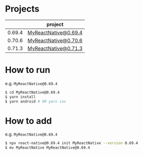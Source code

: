 # Projects

|        | project              |
|--------|----------------------|
| 0.69.4 | MyReactNative@0.69.4 |
| 0.70.6 | MyReactNative@0.70.6 |
| 0.71.3 | MyReactNative@0.71.3 |

# How to run

e.g. `MyReactNative@0.69.4`

```sh
$ cd MyReactNative@0.69.4
$ yarn install
$ yarn android # OR yarn ios
```

# How to add

e.g. `MyReactNative@0.69.4`

```sh
$ npx react-native@0.69.4 init MyReactNative --version 0.69.4
$ mv MyReactNative MyReactNative@0.69.4
```
